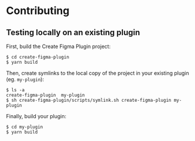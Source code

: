 # Contributing

## Testing locally on an existing plugin

First, build the Create Figma Plugin project:

```
$ cd create-figma-plugin
$ yarn build
```

Then, create symlinks to the local copy of the project in your existing plugin (eg. `my-plugin`):

```
$ ls -a
create-figma-plugin  my-plugin
$ sh create-figma-plugin/scripts/symlink.sh create-figma-plugin my-plugin
```

Finally, build your plugin:

```
$ cd my-plugin
$ yarn build
```

